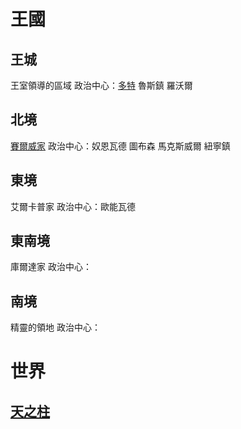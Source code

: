 <!-- TITLE: 地理列表 -->
<!-- SUBTITLE: 自然、人文 -->

# 王國
## 王城
王室領導的區域
政治中心：[多特](多特)
魯斯鎮
羅沃爾
## 北境
[賽爾威家](/組織/賽威爾家)
政治中心：奴恩瓦德
圖布森
馬克斯威爾
紐寧鎮
## 東境
艾爾卡普家
政治中心：歐能瓦德
## 東南境
庫爾達家
政治中心：
## 南境
精靈的領地
政治中心：

# 世界
## [天之柱](天之柱)